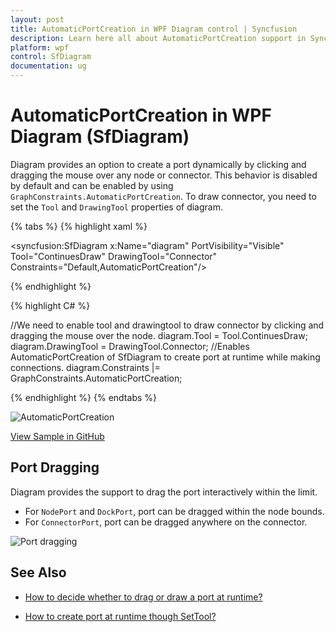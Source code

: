 ```yaml
---
layout: post
title: AutomaticPortCreation in WPF Diagram control | Syncfusion
description: Learn here all about AutomaticPortCreation support in Syncfusion WPF Diagram (SfDiagram) control and more.
platform: wpf
control: SfDiagram
documentation: ug
---
```


# AutomaticPortCreation in WPF Diagram (SfDiagram)

Diagram provides an option to create a port dynamically by clicking and dragging the mouse over any node or connector. This behavior is disabled by default and can be enabled by using `GraphConstraints.AutomaticPortCreation`. To draw connector, you need to set the `Tool` and `DrawingTool` properties of diagram.

{% tabs %}
{% highlight xaml %}

<!--Enables AutomaticPortCreation of SfDiagram to create port at runtime while making connections.-->
<syncfusion:SfDiagram x:Name="diagram" PortVisibility="Visible" 
                      Tool="ContinuesDraw" DrawingTool="Connector" 
                      Constraints="Default,AutomaticPortCreation"/>

{% endhighlight %}

{% highlight C# %}

//We need to enable tool and drawingtool to draw connector by clicking and dragging the mouse over the node.
diagram.Tool = Tool.ContinuesDraw;
diagram.DrawingTool = DrawingTool.Connector;
//Enables AutomaticPortCreation of SfDiagram to create port at runtime while making connections.
diagram.Constraints |= GraphConstraints.AutomaticPortCreation;

{% endhighlight %}
{% endtabs %}

![AutomaticPortCreation](Port_images/AutomaticPortCreation.gif)

[View Sample in GitHub](https://github.com/SyncfusionExamples/WPF-Diagram-Examples/tree/master/Samples/Port/AutomaticPortCreation)

## Port Dragging

 Diagram provides the support to drag the port interactively within the limit.

* For `NodePort` and `DockPort`, port can be dragged within the node bounds.
* For `ConnectorPort`, port can be dragged anywhere on the connector.
 
 ![Port dragging](Port_images/Interaction.gif)

## See Also

* [How to decide whether to drag or draw a port at runtime?](https://www.syncfusion.com/kb/9622/how-to-decide-whether-to-drag-or-draw-a-connection-on-port-at-runtime)

* [How to create port at runtime though SetTool?](https://www.syncfusion.com/kb/11446/how-to-create-port-at-runtime-through-set-tool-in-wpf-diagram-sfdiagram)
